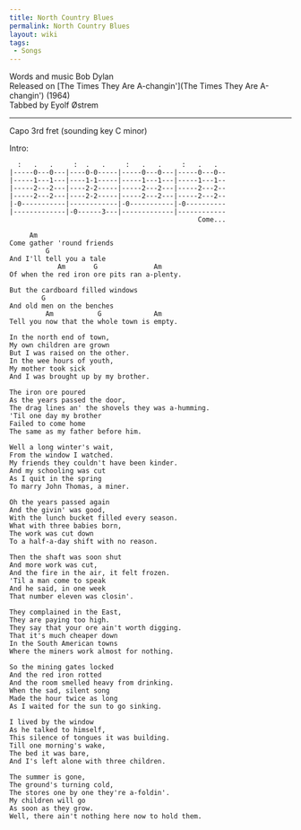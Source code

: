 ```yaml
---
title: North Country Blues
permalink: North Country Blues
layout: wiki
tags:
 - Songs
---
```


Words and music Bob Dylan  
Released on [The Times They Are
A-changin'](The Times They Are A-changin') (1964)  
Tabbed by Eyolf Østrem

* * * * *

Capo 3rd fret (sounding key C minor)

Intro:

      :   .   .     :  .   .     :   .   .     :   .   .
    |-----0---0---|----0-0-----|-----0---0---|-----0---0--
    |-----1---1---|----1-1-----|-----1---1---|-----1---1--
    |-----2---2---|----2-2-----|-----2---2---|-----2---2--
    |-----2---2---|----2-2-----|-----2---2---|-----2---2--
    |-0-----------|------------|-0-----------|-0----------
    |-------------|-0------3---|-------------|------------
                                                   Come...

         Am
    Come gather 'round friends
             G
    And I'll tell you a tale
                Am       G              Am
    Of when the red iron ore pits ran a-plenty.

    But the cardboard filled windows
            G
    And old men on the benches
             Am           G             Am
    Tell you now that the whole town is empty.

    In the north end of town,
    My own children are grown
    But I was raised on the other.
    In the wee hours of youth,
    My mother took sick
    And I was brought up by my brother.

    The iron ore poured
    As the years passed the door,
    The drag lines an' the shovels they was a-humming.
    'Til one day my brother
    Failed to come home
    The same as my father before him.

    Well a long winter's wait,
    From the window I watched.
    My friends they couldn't have been kinder.
    And my schooling was cut
    As I quit in the spring
    To marry John Thomas, a miner.

    Oh the years passed again
    And the givin' was good,
    With the lunch bucket filled every season.
    What with three babies born,
    The work was cut down
    To a half-a-day shift with no reason.

    Then the shaft was soon shut
    And more work was cut,
    And the fire in the air, it felt frozen.
    'Til a man come to speak
    And he said, in one week
    That number eleven was closin'.

    They complained in the East,
    They are paying too high.
    They say that your ore ain't worth digging.
    That it's much cheaper down
    In the South American towns
    Where the miners work almost for nothing.

    So the mining gates locked
    And the red iron rotted
    And the room smelled heavy from drinking.
    When the sad, silent song
    Made the hour twice as long
    As I waited for the sun to go sinking.

    I lived by the window
    As he talked to himself,
    This silence of tongues it was building.
    Till one morning's wake,
    The bed it was bare,
    And I's left alone with three children.

    The summer is gone,
    The ground's turning cold,
    The stores one by one they're a-foldin'.
    My children will go
    As soon as they grow.
    Well, there ain't nothing here now to hold them.
